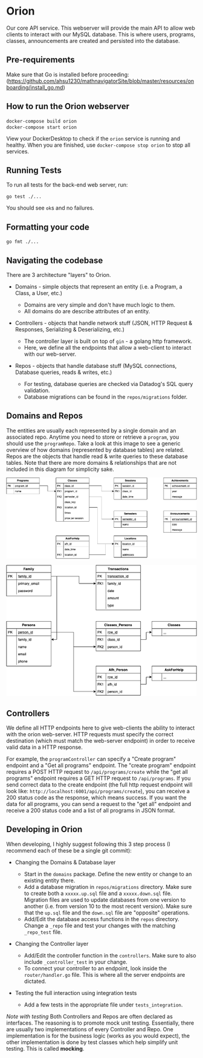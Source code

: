 # Orion

Our core API service. This webserver will provide the main API to allow web clients to interact with our MySQL database. This is where users, programs, classes, announcements are created and persisted into the database.

## Pre-requirements

Make sure that Go is installed before proceeding: (https://github.com/ahsu1230/mathnavigatorSite/blob/master/resources/onboarding/install_go.md)

## How to run the Orion webserver

```unix
docker-compose build orion
docker-compose start orion
```

View your DockerDesktop to check if the `orion` service is running and healthy. When you are finished, use `docker-compose stop orion` to stop all services.

## Running Tests

To run all tests for the back-end web server, run:
```
go test ./...
```
You should see `ok`s and no failures.

## Formatting your code

```
go fmt ./...
```

## Navigating the codebase

There are 3 architecture "layers" to Orion.

- Domains - simple objects that represent an entity (i.e. a Program, a Class, a User, etc.)
  - Domains are very simple and don't have much logic to them.
  - All domains do are describe attributes of an entity.

- Controllers - objects that handle network stuff (JSON, HTTP Request & Responses, Serializing & Deserializing, etc.)
  - The controller layer is built on top of `gin` - a golang http framework.
  - Here, we define all the endpoints that allow a web-client to interact with our web-server.

- Repos - objects that handle database stuff (MySQL connections, Database queries, reads & writes, etc.)
  - For testing, database queries are checked via Datadog's SQL query validation.
  - Database migrations can be found in the `repos/migrations` folder.

## Domains and Repos

The entities are usually each represented by a single domain and an associated repo. Anytime you need to store or retrieve a `program`, you should use the `programRepo`. Take a look at this image to see a generic overview of how domains (represented by database tables) are related. Repos are the objects that handle read & write queries to these database tables. Note that there are more domains & relationships that are not included in this diagram for simplicity sake.

![DIAGRAM_DOMAIN_REPO](../onboarding/images/diagram_programs_classes.png)

![DIAGRAM_DOMAIN_REPO](../onboarding/images/diagram_family_persons.png)

## Controllers

We define all HTTP endpoints here to give web-clients the ability to interact with the orion web-server. HTTP requests must specify the correct destination (which must match the web-server endpoint) in order to receive valid data in a HTTP response. 

For example, the `programController` can specify a "Create program" endpoint and a "Get all programs" endpoint. The "create program" endpoint requires a POST HTTP request to `/api/programs/create` while the "get all programs" endpoint requires a GET HTTP request to `/api/programs`. If you send correct data to the create endpoint (the full http request endpoint will look like: `http://localhost:6001/api/programs/create`), you can receive a 200 status code as the response, which means success. If you want the data for all programs, you can send a request to the "get all" endpoint and receive a 200 status code and a list of all programs in JSON format.

## Developing in Orion

When developing, I highly suggest following this 3 step process (I recommend each of these be a single git commit): 

- Changing the Domains & Database layer
  - Start in the `domains` package. Define the new entity or change to an existing entity there.
  - Add a database migration in `repos/migrations` directory. Make sure to create both a `xxxxx.up.sql` file and a `xxxxx.down.sql` file. Migration files are used to update databases from one version to another (i.e. from version 10 to the most recent version). Make sure that the `up.sql` file and the `down.sql` file are "opposite" operations.
  - Add/Edit the database access functions in the `repos` directory. Change a `_repo` file and test your changes with the matching `_repo_test` file.

- Changing the Controller layer
  - Add/Edit the controller function in the `controllers`. Make sure to also include `_controller_test` in your change.
  - To connect your controller to an endpoint, look inside the `router/handler.go` file. This is where all the server endpoints are dictated.

- Testing the full interaction using integration tests
  - Add a few tests in the appropriate file under `tests_integration`.

*Note with testing* Both Controllers and Repos are often declared as interfaces. The reasoning is to promote mock unit testing. Essentially, there are usually two implementations of every Controller and Repo. One implementation is for the business logic (works as you would expect), the other implementation is done by test classes which help simplify unit testing. This is called **mocking**.